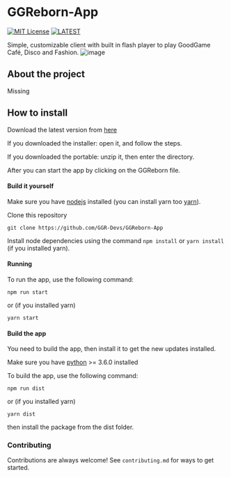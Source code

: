 
# GGReborn-App
[![MIT License](https://img.shields.io/badge/License-MIT-green.svg?style=flat)](https://choosealicense.com/licenses/mit/) [![LATEST](https://img.shields.io/badge/latest-UNKNOWN-blue?style=flat)](https://img.shields.io/badge/latest-UNKNOWN-blue)

Simple, customizable client with built in flash player to play GoodGame Café, Disco and Fashion.
![image](https://github.com/GGR-Devs/GGReborn-App/assets/78733248/5f03623f-e303-4076-a542-a949abf47704)
## About the project
Missing

## How to install
Download the latest version from [here](https://github.com/GGR-Devs/GGReborn-App/releases)

If you downloaded the installer: open it, and follow the steps.

If you downloaded the portable: unzip it, then enter the directory.

After you can start the app by clicking on the GGReborn file.

#### Build it yourself
Make sure you have [nodejs](https://nodejs.org/en/download/) installed (you can install yarn too [yarn](https://classic.yarnpkg.com/en/docs/install)).

Clone this repository
```
git clone https://github.com/GGR-Devs/GGReborn-App
```
Install node dependencies using the command `npm install` or `yarn install` (if you installed yarn).

#### Running
To run the app, use the following command:
```
npm run start
```
or (if you installed yarn)
```
yarn start
```

#### Build the app
You need to build the app, then install it to get the new updates installed.

Make sure you have [python](https://www.python.org/downloads/) >= 3.6.0 installed

To build the app, use the following command:
```
npm run dist
```
or (if you installed yarn)
```
yarn dist
```
then install the package from the dist folder.

### Contributing
Contributions are always welcome!
See `contributing.md` for ways to get started.
